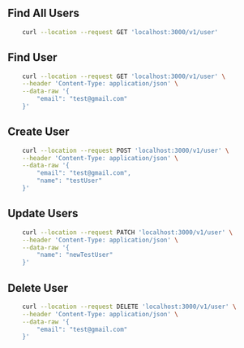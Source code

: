 ## Find All Users
```bash
    curl --location --request GET 'localhost:3000/v1/user'
```   
## Find User
```bash
    curl --location --request GET 'localhost:3000/v1/user' \
    --header 'Content-Type: application/json' \
    --data-raw '{
        "email": "test@gmail.com"
    }'
```  
## Create User
```bash
    curl --location --request POST 'localhost:3000/v1/user' \
    --header 'Content-Type: application/json' \
    --data-raw '{
        "email": "test@gmail.com",
        "name": "testUser"
    }'
```
## Update Users
```bash
    curl --location --request PATCH 'localhost:3000/v1/user' \
    --header 'Content-Type: application/json' \
    --data-raw '{
        "name": "newTestUser"
    }'
```
## Delete User
```bash
    curl --location --request DELETE 'localhost:3000/v1/user' \
    --header 'Content-Type: application/json' \
    --data-raw '{
        "email": "test@gmail.com"
    }'
```